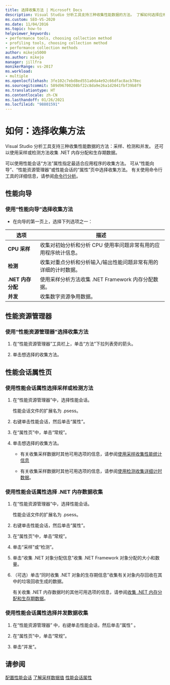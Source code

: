 ```yaml
---
title: 选择收集方法 | Microsoft Docs
description: Visual Studio 分析工具支持三种收集性能数据的方法。 了解如何选择应用程序所需的方法。
ms.custom: SEO-VS-2020
ms.date: 11/04/2016
ms.topic: how-to
helpviewer_keywords:
- performance tools, choosing collection method
- profiling tools, choosing collection method
- performance collection methods
author: mikejo5000
ms.author: mikejo
manager: jillfra
monikerRange: vs-2017
ms.workload:
- multiple
ms.openlocfilehash: 3fe102c7ebd8ed551a0da4e92c66dfac8acb78ec
ms.sourcegitcommit: 589d96700208bf22c8da9e26a1d2041fbf39b8f9
ms.translationtype: HT
ms.contentlocale: zh-CN
ms.lasthandoff: 01/26/2021
ms.locfileid: "98801591"
---
```

# <a name="how-to-choose-collection-methods"></a>如何：选择收集方法

Visual Studio 分析工具支持三种收集性能数据的方法：采样、检测和并发。 还可以使用采样或检测方法收集 .NET 内存分配和生存期数据。

可以使用性能会话“方法”属性指定最适合应用程序的收集方法。 可从“性能向导”、“性能资源管理器”或性能会话的“属性”页中选择收集方法。 有关使用命令行工具的详细信息，请参阅[命令行分析](../profiling/using-the-profiling-tools-from-the-command-line.md)。

## <a name="performance-wizard"></a>性能向导

### <a name="to-select-a-collection-method-using-the-performance-wizard"></a>使用“性能向导”选择收集方法

- 在向导的第一页上，选择下列选项之一：

| 选项 | 描述 |
|----------------------------| - |
| **CPU 采样** | 收集对初始分析和分析 CPU 使用率问题非常有用的应用程序统计信息。 |
| **检测** | 收集对重点分析和分析输入/输出性能问题非常有用的详细的计时数据。 |
| **.NET 内存分配** | 使用采样分析方法收集 .NET Framework 内存分配数据。 |
| **并发** | 收集数字资源争用数据。 |

## <a name="performance-explorer"></a>性能资源管理器

### <a name="to-select-a-collection-method-using-performance-explorer"></a>使用“性能资源管理器”选择收集方法

1. 在“性能资源管理器”工具栏上，单击“方法”下拉列表旁的箭头。

2. 单击想选择的收集方法。

## <a name="performance-session-property-pages"></a>性能会话属性页

### <a name="to-select-the-sampling-or-instrumentation-method-using-performance-session-properties"></a>使用性能会话属性选择采样或检测方法

1. 在“性能资源管理器”中，选择性能会话。

     性能会话文件的扩展名为 .psess。

2. 右键单击性能会话，然后单击“属性”。

3. 在“属性页”中，单击“常规”。

4. 单击想选择的收集方法。

    - 有关收集采样数据时其他可用选项的信息，请参阅[使用采样收集性能统计信息](../profiling/collecting-performance-statistics-by-using-sampling.md)

    - 有关收集采样数据时其他可用选项的信息，请参阅[使用检测收集详细计时数据](../profiling/collecting-detailed-timing-data-by-using-instrumentation.md)。

### <a name="to-select-net-memory-data-collection-by-using-performance-session-properties"></a>使用性能会话属性选择 .NET 内存数据收集

1. 在“性能资源管理器”中，选择性能会话。

     性能会话文件的扩展名为 .psess。

2. 右键单击性能会话，然后单击“属性”。

3. 在“属性页”中，单击“常规”。

4. 单击“采样”或“检测”。

5. 单击“收集 .NET 对象分配信息”收集 .NET Framework 对象分配的大小和数量。

6. （可选）单击“同时收集 .NET 对象的生存期信息”收集有关对象内存回收在其中的垃圾回收生成的数据。

     有关收集 .NET 内存数据时的其他可用选项的信息，请参阅[收集 .NET 内存分配和生存期数据](../profiling/collecting-dotnet-memory-allocation-and-lifetime-data.md)。

### <a name="to-select-concurrency-data-collection-by-using-performance-session-properties"></a>使用性能会话属性选择并发数据收集

1. 在“性能资源管理器” 中，右键单击性能会话，然后单击“属性” 。

2. 在“属性页”中，单击“常规”。

3. 单击“并发”。

## <a name="see-also"></a>请参阅

[配置性能会话](../profiling/configuring-performance-sessions.md)
[了解采样数据值](../profiling/understanding-sampling-data-values.md)
[性能会话属性](../profiling/performance-session-properties.md)
